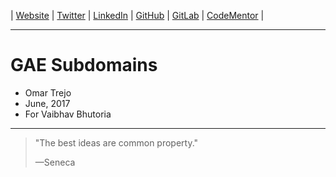 
| [Website](http://links.otrenav.com/website) | [Twitter](http://links.otrenav.com/twitter) | [LinkedIn](http://links.otrenav.com/linkedin)  | [GitHub](http://links.otrenav.com/github) | [GitLab](http://links.otrenav.com/gitlab) | [CodeMentor](http://links.otrenav.com/codementor) |

---

# GAE Subdomains

- Omar Trejo
- June, 2017
- For Vaibhav Bhutoria

---

> "The best ideas are common property."
>
> —Seneca
